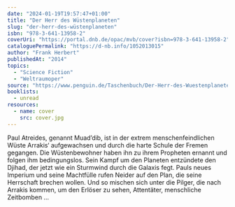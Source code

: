 ```yaml
---
date: "2024-01-19T19:57:47+01:00"
title: "Der Herr des Wüstenplaneten"
slug: "der-herr-des-wüstenplaneten"
isbn: "978-3-641-13958-2"
coverUri: "https://portal.dnb.de/opac/mvb/cover?isbn=978-3-641-13958-2"
cataloguePermalink: "https://d-nb.info/1052013015"
author: "Frank Herbert"
publishedAt: "2014"
topics:
  - "Science Fiction"
  - "Weltraumoper"
source: "https://www.penguin.de/Taschenbuch/Der-Herr-des-Wuestenplaneten/Frank-Herbert/Heyne/e162203.rhd"
booklists:
  - unread
resources:
  - name: cover
    src: cover.jpg
---
```


Paul Atreides, genannt Muad’dib, ist in der extrem menschenfeindlichen Wüste 
Arrakis‘ aufgewachsen und durch die harte Schule der Fremen gegangen. Die 
Wüstenbewohner haben ihn zu ihrem Propheten ernannt und folgen ihm 
bedingungslos. Sein Kampf um den Planeten entzündete den Djihad, der jetzt wie 
ein Sturmwind durch die Galaxis fegt. Pauls neues Imperium und seine Machtfülle 
rufen Neider auf den Plan, die seine Herrschaft brechen wollen. Und so mischen 
sich unter die Pilger, die nach Arrakis kommen, um den Erlöser zu sehen, 
Attentäter, menschliche Zeitbomben … 
